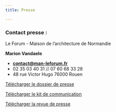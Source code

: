 ```yaml
---
title: Presse

---
```

### **Contact presse :**

Le Forum - Maison de l’architecture de Normandie

**Marion Vandaele**

* [**contact@man-leforum.fr**](mailto:contact@man-leforum.fr)
* 02 35 03 40 31 // 07 60 68 33 28
* 48 rue Victor Hugo 76000 Rouen

<a class="button download" href="/files/dossier-de-presse_zigzag-festival-2021.pdf">Télécharger le dossier de presse</a>

<a class="button download" href="/files/kit-com-zz2021.zip">Télécharger le kit de communication</a>

<a class="button download" href="/files/zz2_revue-de-presse.pdf">Télécharger la revue de presse</a>